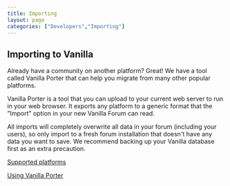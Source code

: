 ```yaml
---
title: Importing
layout: page
categories: ["Developers","Importing"]
---
```


## Importing to Vanilla

Already have a community on another platform? Great! We have a tool called Vanilla Porter that can help you migrate from many other popular platforms.

Vanilla Porter is a tool that you can upload to your current web server to run in your web browser. It exports any platform to a generic format that the "Import" option in your new Vanilla Forum can read.

All imports will completely overwrite all data in your forum (including your users), so only import to a fresh forum installation that doesn't have any data you want to save. We recommend backing up your Vanilla database first as an extra precaution.

[Supported platforms](/developers/importing/support)

[Using Vanilla Porter](/developers/importing/porter)

